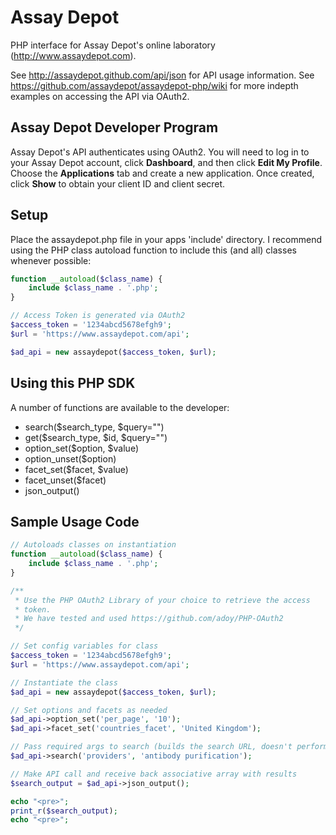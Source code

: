 # Assay Depot

PHP interface for Assay Depot's online laboratory
(http://www.assaydepot.com).

See http://assaydepot.github.com/api/json for API usage information.
See https://github.com/assaydepot/assaydepot-php/wiki for more indepth
examples on accessing the API via OAuth2.

## Assay Depot Developer Program

Assay Depot's API authenticates using OAuth2. You will need to log in
to your Assay Depot account, click **Dashboard**, and then click
**Edit My Profile**. Choose the **Applications** tab and create a new
application. Once created, click **Show** to obtain your client ID and
client secret.

## Setup

Place the assaydepot.php file in your apps 'include' directory. I
recommend using the PHP class autoload function to include this (and
all) classes whenever possible:

```php
function __autoload($class_name) {
    include $class_name . '.php';
}

// Access Token is generated via OAuth2
$access_token = '1234abcd5678efgh9';
$url = 'https://www.assaydepot.com/api';

$ad_api = new assaydepot($access_token, $url);
```

## Using this PHP SDK

A number of functions are available to the developer:

*  search($search_type, $query="")
*  get($search_type, $id, $query="")
*  option_set($option, $value)
*  option_unset($option)
*  facet_set($facet, $value)
*  facet_unset($facet)
*  json_output()

## Sample Usage Code

```php
// Autoloads classes on instantiation
function __autoload($class_name) {
    include $class_name . '.php';
}

/**
 * Use the PHP OAuth2 Library of your choice to retrieve the access
 * token.
 * We have tested and used https://github.com/adoy/PHP-OAuth2
 */

// Set config variables for class
$access_token = '1234abcd5678efgh9';
$url = 'https://www.assaydepot.com/api';

// Instantiate the class
$ad_api = new assaydepot($access_token, $url);

// Set options and facets as needed
$ad_api->option_set('per_page', '10');
$ad_api->facet_set('countries_facet', 'United Kingdom');

// Pass required args to search (builds the search URL, doesn't perform it)
$ad_api->search('providers', 'antibody purification');

// Make API call and receive back associative array with results
$search_output = $ad_api->json_output();

echo "<pre>";
print_r($search_output);
echo "<pre>";
```